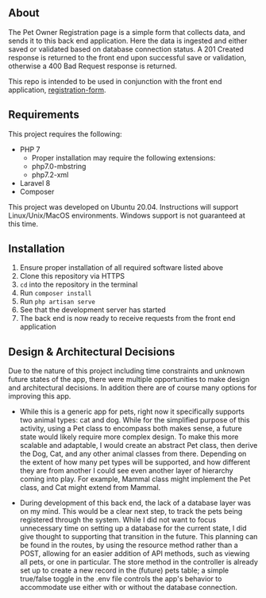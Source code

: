 ## About

The Pet Owner Registration page is a simple form that collects data, and sends it to this back end application. Here the data is ingested and either saved or validated based on database connection status. A 201 Created response is returned to the front end upon successful save or validation, otherwise a 400 Bad Request response is returned.

This repo is intended to be used in conjunction with the front end application, [registration-form](https://github.com/elemee3/registration-form).

## Requirements

This project requires the following:
  - PHP 7
    - Proper installation may require the following extensions:
    - php7.0-mbstring
    - php7.2-xml
  - Laravel 8
  - Composer

This project was developed on Ubuntu 20.04. Instructions will support Linux/Unix/MacOS environments. Windows support is not guaranteed at this time.

## Installation

1. Ensure proper installation of all required software listed above
2. Clone this repository via HTTPS
3. `cd` into the repository in the terminal
4. Run `composer install`
5. Run `php artisan serve`
6. See that the development server has started
7. The back end is now ready to receive requests from the front end application

## Design & Architectural Decisions

Due to the nature of this project including time constraints and unknown future states of the app, there were multiple opportunities to make design and architectural decisions. In addition there are of course many options for improving this app.

- While this is a generic app for pets, right now it specifically supports two animal types: cat and dog. While for the simplified purpose of this activity, using a Pet class to encompass both makes sense, a future state would likely require more complex design. To make this more scalable and adaptable, I would create an abstract Pet class, then derive the Dog, Cat, and any other animal classes from there. Depending on the extent of how many pet types will be supported, and how different they are from another I could see even another layer of hierarchy coming into play. For example, Mammal class might implement the Pet class, and Cat might extend from Mammal.

- During development of this back end, the lack of a database layer was on my mind. This would be a clear next step, to track the pets being registered through the system. While I did not want to focus unnecessary time on setting up a database for the current state, I did give thought to supporting that transition in the future. This planning can be found in the routes, by using the resource method rather than a POST, allowing for an easier addition of API methods, such as viewing all pets, or one in particular. The store method in the controller is already set up to create a new record in the (future) pets table; a simple true/false toggle in the .env file controls the app's behavior to accommodate use either with or without the database connection.
